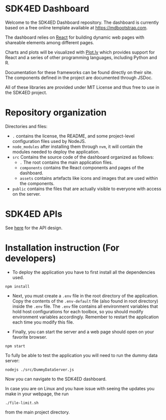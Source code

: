 # SDK4ED Dashboard

Welcome to the SDK4ED Dashboard repository. The dashboard is currently based on a free online template available at <https://mdbootstrap.com>.

The dashboard relies on [React](https://reactjs.org/) for building dynamic web pages with shareable elements among different pages.

Charts and plots will be visualized with [Plot.ly](https://plot.ly/plotly-js-scientific-d3-charting-library/) which provides support for React and a series of other programming languages, including Python and R.

Documentation for these frameworks can be found directly on their site. The components defined in the project are documented through JSDoc.

All of these libraries are provided under MIT License and thus free to use in the SDK4ED project.

# Repository organization
Directories and files:

- `.` contains the license, the README, and some project-level configuration files used by NodeJS.
- `node_modules` after installing them through `nvm`, it will contain the modules needed to deploy the application.
- `src` Contains the source code of the dashboard organized as follows:
    - `.` The root contains the main application files.
    - `components` contains the React components and pages of the dashboard.
    - `assets` contains artefacts like icons and images that are used within the components.
- `public` contains the files that are actually visible to everyone with access on the server.

# SDK4ED APIs
See [here](./api-design.md) for the API design.

# Installation instruction (For developers)
- To deploy the application you have to first install all the dependencies used. 
```
npm install
```

- Next, you must create a `.env` file in the root directory of the application. Copy the contents of the `.env-default` file (also found in root directory) inside the `.env` file. The `.env` file contains all environment variables that hold host configurations for each toolbox, so you should modify environment variables accordingly. Remember to restart the application each time you modify this file.

- Finally, you can start the server and a web page should open on your favorite browser.
```
npm start
```

To fully be able to test the application you will need to run the dummy data server:
```
nodejs ./src/DummyDataServer.js
```
Now you can navigate to the SDK4ED dashboard.


In case you are on Linux and you have issue with seeing the updates you make in your webpage, the run
```
./file-limit.sh
```
from the main project directory.